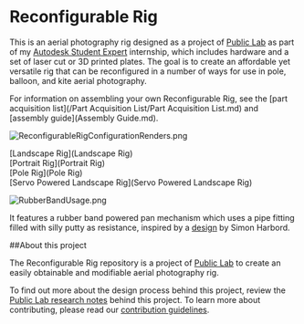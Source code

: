 # Reconfigurable Rig

This is an aerial photography rig designed as a project of [Public Lab](http://www.publiclab.org) as part of my [Autodesk Student Expert](http://www.studentexpert.net/en/job-postings/autdesk-intern) internship, which includes hardware and a set of laser cut or 3D printed plates. The goal is to create an affordable yet versatile rig that can be reconfigured in a number of ways for use in pole, balloon, and kite aerial photography.

For information on assembling your own Reconfigurable Rig, see the [part acquisition list](/Part Acquisition List/Part Acquisition List.md) and [assembly guide](Assembly Guide.md).

![ReconfigurableRigConfigurationRenders.png](/Assembly_Guide_Pictures/ReconfigurableRigConfigurationRenders.png)

[Landscape Rig](Landscape Rig)  
[Portrait Rig](Portrait Rig)  
[Pole Rig](Pole Rig)  
[Servo Powered Landscape Rig](Servo Powered Landscape Rig)



![RubberBandUsage.png](/Assembly_Guide_Pictures/RubberBandUsage.png)


It features a rubber band powered pan mechanism which uses a pipe fitting filled with silly putty as resistance, inspired by a [design](https://billboyheritagesurvey.wordpress.com/2013/01/30/the-simon-harbord-silly-putty-sp-rig/) by Simon Harbord.

##About this project

The Reconfigurable Rig repository is a project of [Public Lab](http://www.publiclab.org) to create an easily obtainable and modifiable aerial photography rig.

To find out more about the design process behind this project, review the [Public Lab research notes](https://publiclab.org/profile/ranon) behind this project. To learn more about contributing, please read our [contribution guidelines](CONTRIBUTE.md). 